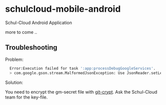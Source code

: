 # schulcloud-mobile-android
Schul-Cloud Android Application

more to come ..

## Troubleshooting

Problem:

```sh
  Error:Execution failed for task ':app:processDebugGoogleServices'.
  > com.google.gson.stream.MalformedJsonException: Use JsonReader.setLenient(true) to accept malformed JSON at line 1 column 17
```

Solution:

You need to encrypt the gm-secret file with [git-crypt](https://github.com/AGWA/git-crypt). Ask the Schul-Cloud team for the key-file.